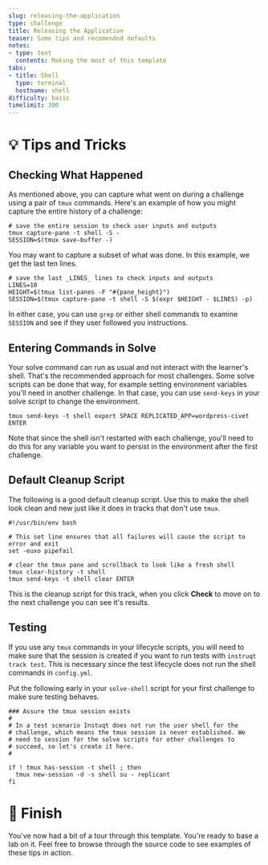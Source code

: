 ```yaml
---
slug: releasing-the-application
type: challenge
title: Releasing the Application
teaser: Some tips and recomended defaults
notes:
- type: text
  contents: Making the most of this template
tabs:
- title: Shell
  type: terminal
  hostname: shell
difficulty: basic
timelimit: 300
---
```


💡 Tips and Tricks
==================

## Checking What Happened

As mentioned above, you can capture what went on during a challenge
using a pair of `tmux` commands. Here's an example of how you might
capture the entire history of a challenge:

```shell
# save the entire session to check user inputs and outputs
tmux capture-pane -t shell -S -
SESSION=$(tmux save-buffer -)
```

You may want to capture a subset of what was done. In this example,
we get the last ten lines.

```shell
# save the last _LINES_ lines to check inputs and outputs
LINES=10
HEIGHT=$(tmux list-panes -F "#{pane_height}")
SESSION=$(tmux capture-pane -t shell -S $(expr $HEIGHT - $LINES) -p)
```

In either case, you can use `grep` or either shell commands to examine
`SESSION` and see if they user followed you instructions.

## Entering Commands in Solve

Your solve command can run as usual and not interact with the learner's
shell. That's the recommended approach for most challenges. Some solve
scripts can be done that way, for example setting environment variables
you'll need in another challenge. In that case, you can use `send-keys`
in your solve script to change the environment.

```shell
tmux send-keys -t shell export SPACE REPLICATED_APP=wordpress-civet ENTER
```

Note that since the shell isn't restarted with each challenge, you'll
need to do this for any variable you want to persist in the environment
after the first challenge.

## Default Cleanup Script

The following is a good default cleanup script. Use this to make the
shell look clean and new just like it does in tracks that don't use
`tmux`.

```shell
#!/usr/bin/env bash

# This set line ensures that all failures will cause the script to error and exit
set -euxo pipefail

# clear the tmux pane and scrollback to look like a fresh shell
tmux clear-history -t shell
tmux send-keys -t shell clear ENTER
```

This is the cleanup script for this track, when you click **Check** to
move on to the next challenge you can see it's results.

## Testing

If you use any `tmux` commands in your lifecycle scripts, you will need
to make sure that the session is created if you want to run tests with
`instruqt track test`. This is necessary since the test lifecycle does not
run the shell commands in `config.yml`.

Put the following early in your `solve-shell` script for your first
challenge to make sure testing behaves.

```shell
### Assure the tmux session exists
#
# In a test scenario Instuqt does not run the user shell for the
# challenge, which means the tmux session is never established. We
# need to session for the solve scripts for other challenges to
# succeed, so let's create it here.
#

if ! tmux has-session -t shell ; then
  tmux new-session -d -s shell su - replicant
fi
```

🏁 Finish
=========

You've now had a bit of a tour through this template. You're ready to
base a lab on it. Feel free to browse through the source code to see
examples of these tips in action.
